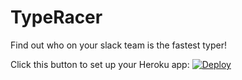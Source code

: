 # TypeRacer
Find out who on your slack team is the fastest typer!

Click this button to set up your Heroku app: [![Deploy](https://www.herokucdn.com/deploy/button.svg)](https://heroku.com/deploy)
